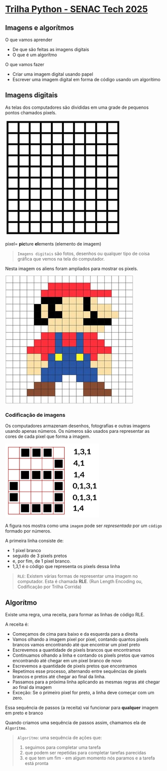 # [Trilha Python - SENAC Tech 2025](index.md)

## Imagens e algorítmos

O que vamos aprender

- De que são feitas as imagens digitais
- O que é um algorítmo

O que vamos fazer

- Criar uma imagem digital usando papel
- Escrever uma imagem digital em forma de código usando um algorítimo

## Imagens digitais

As telas dos computadores são divididas em uma grade de pequenos pontos chamados pixels.

![grade de pixels](img/10x10-pixel-grid.jpg)

pixel= **pic**ture
**el**ements (elemento de
imagem)

> `Imagens digitais` são fotos, desenhos ou qualquer tipo de coisa gráfica que vemos na tela do computador.

Nesta imagem os aliens foram ampliados para mostrar os pixels.

![Mario em pixels](img/mario-pixel.jpeg)

### Codificação de imagens

Os computadores armazenam desenhos, fotografias e outras imagens usando apenas números. Os números são usados para representar as cores de cada pixel que forma a imagem.

![](img/rle-a-grade-pixels.png)

A figura nos mostra como uma `imagem` pode ser *representada* por um `código` formado por números.

A primeira linha consiste de:

- 1 pixel branco
- seguido de 3 pixels pretos
- e, por fim, de 1 pixel branco.
- 1,3,1 é o código que representa os pixels dessa linha

> `RLE`: Existem várias formas de representar uma imagem no computador. Esta é chamada **RLE**. (Run Length Encoding ou, Codificação por Trilha
Corrida)

## Algorítmo

Existe uma regra, uma receita, para formar as linhas de código RLE.

A receita é:

- Começamos de cima para baixo e da esquerda para a direita
- Vamos olhando a imagem pixel por pixel, contando quantos pixels
brancos vamos encontrando até que encontrar um pixel preto
- Escrevemos a quantidade de pixels brancos que encontramos
- Continuamos olhando a linha e contando os pixels pretos que vamos
encontrando até chegar em um pixel branco de novo
- Escrevemos a quantidade de pixels pretos que encontramos
- Repetimos esse processo, alternando entre sequências de pixels
brancos e pretos até chegar ao final da linha.
- Passamos para a próxima linha aplicando as mesmas regras até
chegar ao final da imagem
- Exceção: Se o primeiro pixel for preto, a linha deve começar com um
zero.

Essa sequência de passos (a receita) vai funcionar para **qualquer** imagem
em preto e branco

Quando criamos uma sequência de passos assim, chamamos ela de `Algorítmo`.


> `Algorítmo`: uma sequência de ações que:
> 
> 1. seguimos para completar uma tarefa
> 2. que podem ser repetidas para completar tarefas parecidas
> 3. e que tem um fim - em algum momento nós paramos e a tarefa está pronta
